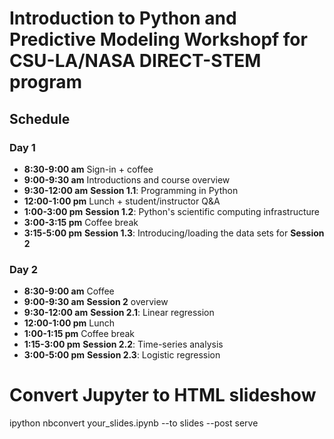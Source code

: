 # Introduction to Python and Predictive Modeling Workshopf for CSU-LA/NASA DIRECT-STEM program

## Schedule

### Day 1

- **8:30-9:00 am** Sign-in + coffee
- **9:00-9:30 am** Introductions and course overview
- **9:30-12:00 am** __Session 1.1__: Programming in Python
- **12:00-1:00 pm** Lunch + student/instructor Q&A
- **1:00-3:00 pm** __Session 1.2__: Python's scientific computing infrastructure
- **3:00-3:15 pm** Coffee break
- **3:15-5:00 pm** __Session 1.3__: Introducing/loading the data sets for __Session 2__

### Day 2
- **8:30-9:00 am** Coffee
- **9:00-9:30 am** __Session 2__ overview
- **9:30-12:00 am** __Session 2.1__: Linear regression
- **12:00-1:00 pm** Lunch
- **1:00-1:15 pm** Coffee break
- **1:15-3:00 pm** __Session 2.2__: Time-series analysis
- **3:00-5:00 pm** __Session 2.3__: Logistic regression


# Convert Jupyter to HTML slideshow
ipython nbconvert your_slides.ipynb --to slides --post serve
